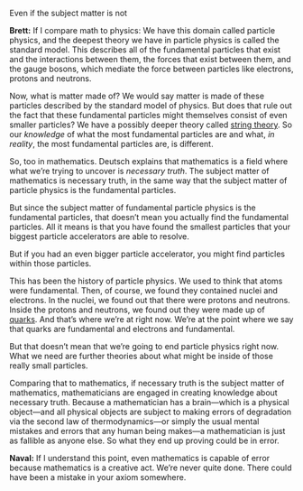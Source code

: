 


Even if the subject matter is not

**Brett:** If I compare math to physics: We have this domain called particle physics, and the deepest theory we have in particle physics is called the standard model. This describes all of the fundamental particles that exist and the interactions between them, the forces that exist between them, and the gauge bosons, which mediate the force between particles like electrons, protons and neutrons.

Now, what is matter made of? We would say matter is made of these particles described by the standard model of physics. But does that rule out the fact that these fundamental particles might themselves consist of even smaller particles? We have a possibly deeper theory called [string theory](https://en.wikipedia.org/wiki/String_theory#:~:text=In%20physics%2C%20string%20theory%20is,and%20interact%20with%20each%20other.). So our _knowledge_ of what the most fundamental particles are and what, _in reality_, the most fundamental particles are, is different.

So, too in mathematics. Deutsch explains that mathematics is a field where what we’re trying to uncover is _necessary truth_. The subject matter of mathematics is necessary truth, in the same way that the subject matter of particle physics is the fundamental particles. 

But since the subject matter of fundamental particle physics is the fundamental particles, that doesn’t mean you actually find the fundamental particles. All it means is that you have found the smallest particles that your biggest particle accelerators are able to resolve.

But if you had an even bigger particle accelerator, you might find particles within those particles. 

This has been the history of particle physics. We used to think that atoms were fundamental. Then, of course, we found they contained nuclei and electrons. In the nuclei, we found out that there were protons and neutrons. Inside the protons and neutrons, we found out they were made up of [quarks](https://en.wikipedia.org/wiki/Quark). And that’s where we’re at right now. We’re at the point where we say that quarks are fundamental and electrons and fundamental.

But that doesn’t mean that we’re going to end particle physics right now. What we need are further theories about what might be inside of those really small particles. 

Comparing that to mathematics, if necessary truth is the subject matter of mathematics, mathematicians are engaged in creating knowledge about necessary truth. Because a mathematician has a brain—which is a physical object—and all physical objects are subject to making errors of degradation via the second law of thermodynamics—or simply the usual mental mistakes and errors that any human being makes—a mathematician is just as fallible as anyone else. So what they end up proving could be in error.

**Naval:** If I understand this point, even mathematics is capable of error because mathematics is a creative act. We’re never quite done. There could have been a mistake in your axiom somewhere.